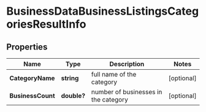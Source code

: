 # BusinessDataBusinessListingsCategoriesResultInfo


## Properties

| Name | Type | Description | Notes |
|------------ | ------------- | ------------- | -------------|
**CategoryName** | **string** | full name of the category |[optional]|
**BusinessCount** | **double?** | number of businesses in the category |[optional]|